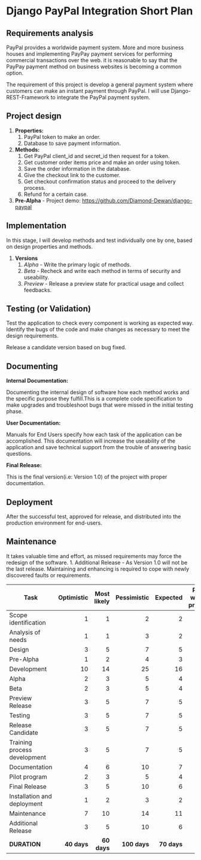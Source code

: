 # Django PayPal Integration Short Plan

## Requirements analysis

PayPal provides a worldwide payment system. More and more business houses and implementing PayPay payment services for performing commercial transactions over the web. it is reasonable to say that the PayPay payment method on business websites is becoming a common option.  

The requirement of this project is develop a general payment system where customers can make an instant payment through PayPal. I will use Django-REST-Framework to integrate the PayPal payment system.

## Project design

1. **Properties:**
    1. PayPal token to make an order. 
    2. Database to save payment information.
2. **Methods:**
    1. Get PayPal client_id and secret_id then request for a token.
    2. Get customer order items price and make an order using token.
    3. Save the order information in the database.
    4. Give the checkout link to the customer. 
    5. Get checkout confirmation status and proceed to the delivery process.
    6. Refund for a certain case.
3. **Pre-Alpha** - Project demo: https://github.com/Diamond-Dewan/django-paypal

## Implementation

In this stage, I will develop methods and test individually one by one, based on design properties and methods.
1. **Versions**
    1. _Alpha_ - Write the primary logic of methods.
    2. _Beta_ - Recheck and write each method in terms of security and useability.
    3. _Preview_ - Release a preview state for practical usage and collect feedbacks.

## Testing (or Validation)

Test the application to check every component is working as expected way. Identify the bugs of the code and make changes as necessary to meet the design requirements.

Release a candidate version based on bug fixed.

## Documenting

**Internal Documentation:**

Documenting the internal design of software how each method works and the specific purpose they fulfill.This is a complete code specification to make upgrades and troubleshoot bugs that were missed in the initial testing phase.

**User Documentation:**

Manuals for End Users specify how each task of the application can be accomplished. This documentation will increase the useability of the application and save technical support from the trouble of answering basic questions.
    
**Final Release:** 

This is the final version(i.e: Version 1.0) of the project with proper documentation.

## Deployment

After the successful test, approved for release, and distributed into the production environment for end-users. 

## Maintenance

It takes valuable time and effort, as missed requirements may force the redesign of the software.
    1. Additional Release - As Version 1.0 will not be the last release. Maintaining and enhancing is required to cope with newly discovered faults or requirements. 

| Task                         |  Optimistic | Most likely |  Pessimistic |    Expected | Parallel with the previous |
| ---------------------------- | ----------: | ----------: | -----------: | ----------: | -------------------------: |
| Scope identification         |           1 |           1 |            2 |           2 |                          0 |
| Analysis of needs            |           1 |           1 |            3 |           2 |                          0 |
| Design                       |           3 |           5 |            7 |           5 |                          0 |
| Pre-Alpha                    |           1 |           2 |            4 |           3 |                          1 |
| Development                  |          10 |          14 |           25 |          16 |                          0 |
| Alpha                        |           2 |           3 |            5 |           4 |                          0 |
| Beta                         |           2 |           3 |            5 |           4 |                          0 |
| Preview Release              |           3 |           5 |            7 |           5 |                          0 |
| Testing                      |           3 |           5 |            7 |           5 |                          0 |
| Release Candidate            |           3 |           5 |            7 |           5 |                          1 |
| Training process development |           3 |           5 |            7 |           5 |                          1 |
| Documentation                |           4 |           6 |           10 |           7 |                          1 |
| Pilot program                |           2 |           3 |            5 |           4 |                          1 |
| Final Release                |           3 |           5 |           10 |           6 |                          0 |
| Installation and deployment  |           1 |           2 |            3 |           2 |                          0 |
| Maintenance                  |           7 |          10 |           14 |          11 |                          0 |
| Additional Release           |           3 |           5 |           10 |           6 |                          0 |
| **DURATION**                 | **40 days** | **60 days** | **100 days** | **70 days** |                            |
